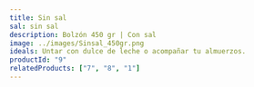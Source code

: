 ```yaml
---
title: Sin sal
sal: sin sal
description: Bolzón 450 gr | Con sal
image: ../images/Sinsal_450gr.png
ideals: Untar con dulce de leche o acompañar tu almuerzos.
productId: "9"
relatedProducts: ["7", "8", "1"]
---
```

